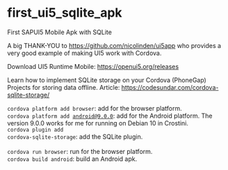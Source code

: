 # first_ui5_sqlite_apk
First SAPUI5 Mobile Apk with SQLite

A big THANK-YOU to https://github.com/nicolinden/ui5app who provides a very good example of making UI5 work with Cordova.

Download UI5 Runtime Mobile: https://openui5.org/releases

Learn how to implement SQLite storage on your Cordova (PhoneGap) Projects for storing data offline.
Article: https://codesundar.com/cordova-sqlite-storage/

<code>cordova platform add browser</code>: add for the browser platform. </br>
<code>cordova platform add android@9.0.0</code>: add for the Android platform. The version 9.0.0 works for me for running on Debian 10 in Crostini.</br>
<code>cordova plugin add cordova-sqlite-storage</code>: add the SQLite plugin. </br>
</br>
<code>cordova run browser</code>: run for the browser platform. </br>
<code>cordova build android</code>: build an Android apk. </br>
